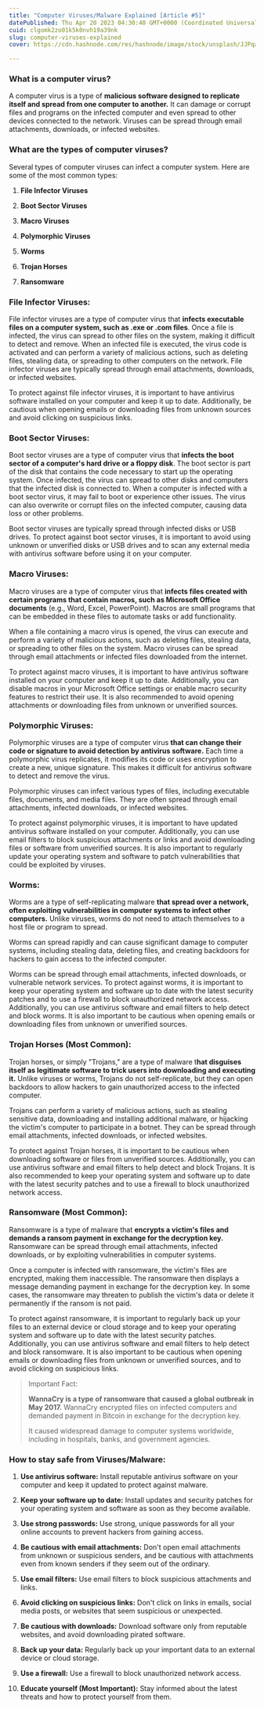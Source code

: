 ```yaml
---
title: "Computer Viruses/Malware Explained [Article #5]"
datePublished: Thu Apr 20 2023 04:30:40 GMT+0000 (Coordinated Universal Time)
cuid: clgomk2zo01k5k0nvh19a39nk
slug: computer-viruses-explained
cover: https://cdn.hashnode.com/res/hashnode/image/stock/unsplash/JJPqavJBy_k/upload/476c477b4c4ffdc03c9f105c875eeeaf.jpeg

---
```


### What is a computer virus?

A computer virus is a type of **malicious software designed to replicate itself and spread from one computer to another.** It can damage or corrupt files and programs on the infected computer and even spread to other devices connected to the network. Viruses can be spread through email attachments, downloads, or infected websites.

### What are the types of computer viruses?

Several types of computer viruses can infect a computer system. Here are some of the most common types:

1. **File Infector Viruses**
    
2. **Boot Sector Viruses**
    
3. **Macro Viruses**
    
4. **Polymorphic Viruses**
    
5. **Worms**
    
6. **Trojan Horses**
    
7. **Ransomware**
    

### File Infector Viruses:

File infector viruses are a type of computer virus that **infects executable files on a computer system, such as .exe or .com files**. Once a file is infected, the virus can spread to other files on the system, making it difficult to detect and remove. When an infected file is executed, the virus code is activated and can perform a variety of malicious actions, such as deleting files, stealing data, or spreading to other computers on the network. File infector viruses are typically spread through email attachments, downloads, or infected websites.

To protect against file infector viruses, it is important to have antivirus software installed on your computer and keep it up to date. Additionally, be cautious when opening emails or downloading files from unknown sources and avoid clicking on suspicious links.

### Boot Sector Viruses:

Boot sector viruses are a type of computer virus that **infects the boot sector of a computer's hard drive or a floppy disk**. The boot sector is part of the disk that contains the code necessary to start up the operating system. Once infected, the virus can spread to other disks and computers that the infected disk is connected to. When a computer is infected with a boot sector virus, it may fail to boot or experience other issues. The virus can also overwrite or corrupt files on the infected computer, causing data loss or other problems.

Boot sector viruses are typically spread through infected disks or USB drives. To protect against boot sector viruses, it is important to avoid using unknown or unverified disks or USB drives and to scan any external media with antivirus software before using it on your computer.

### Macro Viruses:

Macro viruses are a type of computer virus that **infects files created with certain programs that contain macros, such as Microsoft Office documents** (e.g., Word, Excel, PowerPoint). Macros are small programs that can be embedded in these files to automate tasks or add functionality.

When a file containing a macro virus is opened, the virus can execute and perform a variety of malicious actions, such as deleting files, stealing data, or spreading to other files on the system. Macro viruses can be spread through email attachments or infected files downloaded from the internet.

To protect against macro viruses, it is important to have antivirus software installed on your computer and keep it up to date. Additionally, you can disable macros in your Microsoft Office settings or enable macro security features to restrict their use. It is also recommended to avoid opening attachments or downloading files from unknown or unverified sources.

### Polymorphic Viruses:

Polymorphic viruses are a type of computer virus **that can change their code or signature to avoid detection by antivirus software.** Each time a polymorphic virus replicates, it modifies its code or uses encryption to create a new, unique signature. This makes it difficult for antivirus software to detect and remove the virus.

Polymorphic viruses can infect various types of files, including executable files, documents, and media files. They are often spread through email attachments, infected downloads, or infected websites.

To protect against polymorphic viruses, it is important to have updated antivirus software installed on your computer. Additionally, you can use email filters to block suspicious attachments or links and avoid downloading files or software from unverified sources. It is also important to regularly update your operating system and software to patch vulnerabilities that could be exploited by viruses.

### Worms:

Worms are a type of self-replicating malware **that spread over a network, often exploiting vulnerabilities in computer systems to infect other computers.** Unlike viruses, worms do not need to attach themselves to a host file or program to spread.

Worms can spread rapidly and can cause significant damage to computer systems, including stealing data, deleting files, and creating backdoors for hackers to gain access to the infected computer.

Worms can be spread through email attachments, infected downloads, or vulnerable network services. To protect against worms, it is important to keep your operating system and software up to date with the latest security patches and to use a firewall to block unauthorized network access. Additionally, you can use antivirus software and email filters to help detect and block worms. It is also important to be cautious when opening emails or downloading files from unknown or unverified sources.

### Trojan Horses (Most Common):

Trojan horses, or simply "Trojans," are a type of malware t**hat disguises itself as legitimate software to trick users into downloading and executing it.** Unlike viruses or worms, Trojans do not self-replicate, but they can open backdoors to allow hackers to gain unauthorized access to the infected computer.

Trojans can perform a variety of malicious actions, such as stealing sensitive data, downloading and installing additional malware, or hijacking the victim's computer to participate in a botnet. They can be spread through email attachments, infected downloads, or infected websites.

To protect against Trojan horses, it is important to be cautious when downloading software or files from unverified sources. Additionally, you can use antivirus software and email filters to help detect and block Trojans. It is also recommended to keep your operating system and software up to date with the latest security patches and to use a firewall to block unauthorized network access.

### Ransomware (Most Common):

Ransomware is a type of malware that **encrypts a victim's files and demands a ransom payment in exchange for the decryption key.** Ransomware can be spread through email attachments, infected downloads, or by exploiting vulnerabilities in computer systems.

Once a computer is infected with ransomware, the victim's files are encrypted, making them inaccessible. The ransomware then displays a message demanding payment in exchange for the decryption key. In some cases, the ransomware may threaten to publish the victim's data or delete it permanently if the ransom is not paid.

To protect against ransomware, it is important to regularly back up your files to an external device or cloud storage and to keep your operating system and software up to date with the latest security patches. Additionally, you can use antivirus software and email filters to help detect and block ransomware. It is also important to be cautious when opening emails or downloading files from unknown or unverified sources, and to avoid clicking on suspicious links.

> Important Fact:
> 
> **WannaCry is a type of ransomware that caused a global outbreak in May 2017.** WannaCry encrypted files on infected computers and demanded payment in Bitcoin in exchange for the decryption key.
> 
> It caused widespread damage to computer systems worldwide, including in hospitals, banks, and government agencies.

### How to stay safe from Viruses/Malware:

1. **Use antivirus software:** Install reputable antivirus software on your computer and keep it updated to protect against malware.
    
2. **Keep your software up to date:** Install updates and security patches for your operating system and software as soon as they become available.
    
3. **Use strong passwords:** Use strong, unique passwords for all your online accounts to prevent hackers from gaining access.
    
4. **Be cautious with email attachments:** Don't open email attachments from unknown or suspicious senders, and be cautious with attachments even from known senders if they seem out of the ordinary.
    
5. **Use email filters:** Use email filters to block suspicious attachments and links.
    
6. **Avoid clicking on suspicious links:** Don't click on links in emails, social media posts, or websites that seem suspicious or unexpected.
    
7. **Be cautious with downloads:** Download software only from reputable websites, and avoid downloading pirated software.
    
8. **Back up your data:** Regularly back up your important data to an external device or cloud storage.
    
9. **Use a firewall:** Use a firewall to block unauthorized network access.
    
10. **Educate yourself (Most Important):** Stay informed about the latest threats and how to protect yourself from them.